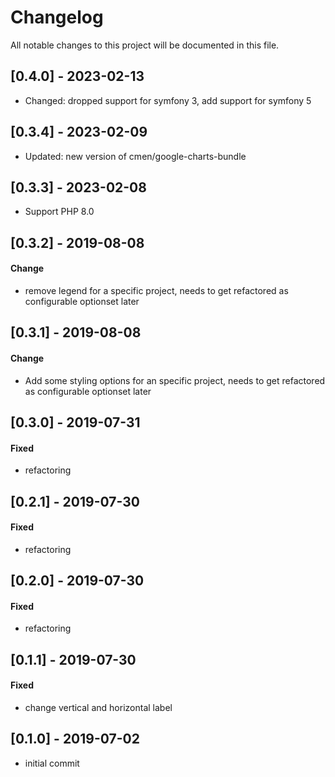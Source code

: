 # Changelog
All notable changes to this project will be documented in this file.

## [0.4.0] - 2023-02-13
- Changed: dropped support for symfony 3, add support for symfony 5

## [0.3.4] - 2023-02-09

- Updated: new version of cmen/google-charts-bundle

## [0.3.3] - 2023-02-08

- Support PHP 8.0

## [0.3.2] - 2019-08-08

#### Change

- remove legend for a specific project, needs to get refactored as configurable optionset later

## [0.3.1] - 2019-08-08

#### Change

- Add some styling options for an specific project, needs to get refactored as configurable optionset later

## [0.3.0] - 2019-07-31

#### Fixed

- refactoring

## [0.2.1] - 2019-07-30

#### Fixed

- refactoring

## [0.2.0] - 2019-07-30

#### Fixed

- refactoring

## [0.1.1] - 2019-07-30

#### Fixed

- change vertical and horizontal label

## [0.1.0] - 2019-07-02

- initial commit
